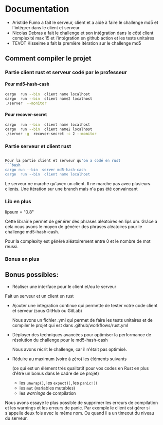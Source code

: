 # Documentation

* Aristide Fumo a fait le serveur, client et a aidé à faire le challenge md5 et l'intégrer dans le client et serveur
* Nicolas Debras a fait le challenge et son intégration dans le côté client complexité max 15 et l'intégration en github
  action et les tests unitaires
* TEVOT Kisseime a fait la première itération sur le challenge md5

## Comment compiler le projet

### Partie client rust et serveur codé par le professeur

#### Pour md5-hash-cash

```bash
cargo  run --bin  client name localhost
cargo  run --bin  client name2 localhost
./server  --monitor
```

#### Pour recover-secret

```bash
cargo  run --bin  client name localhost
cargo  run --bin  client name2 localhost
./server -g  recover-secret -c 2 --monitor
```

### Partie serveur et client rust

```bash

Pour la partie client et serveur qu'on a codé en rust
```bash
cargo run --bin  server md5-hash-cash
cargo  run --bin  client name localhost
```

Le serveur ne marche qu'avec un client. Il ne marche pas avec plusieurs clients.
Une itération sur une branch mais n'a pas été convaincant

### Lib en plus

lipsum = "0.8"

Cette librairie permet de générer des phrases aléatoires en lips um.
Grâce a cela nous avons le moyen de générer des phrases aléatoires pour le challenge md5-hash-cash.

Pour la complexity est généré aléatoirement entre 0 et le nombre de mot réussi.

### Bonus en plus

## Bonus possibles:

* Réaliser une interface pour le client et/ou le serveur

Fait un serveur et un client en rust

* Ajouter une intégration continue qui permette de tester votre code client et serveur (sous GitHub ou GitLab)

  Nous avons un fichier .yml qui permet de faire les tests unitaires et de compiler le projet qui est dans
  .github/workflows/rust.yml


* Déployer des techniques avancées pour optimiser la performance de résolution du challenge pour le md5-hash-cash

  Nous avons récrit le challenge, car il n'était pas optimisé.

* Réduire au maximum (voire à zéro) les éléments suivants

  (ce qui est un élément très qualitatif pour vos codes en Rust en plus d'être un bonus dans le cadre de ce projet)
    * les `unwrap()`, les `expect()`, les `panic!()`
    * les `mut` (variables mutables)
    * les *warnings* de compilation

Nous avons essayé le plus possible de supprimer les erreurs de compilation et les warnings
et les erreurs de panic. Par exemple le client est gérer si s'appelle deux fois avec le même nom.
Ou quand il a un timeout du niveau du serveur.